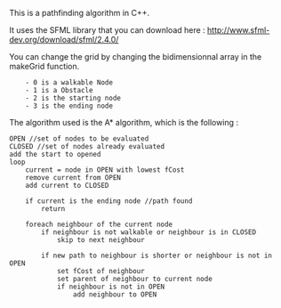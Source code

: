 This is a pathfinding algorithm in C++.

It uses the SFML library that you can download here : http://www.sfml-dev.org/download/sfml/2.4.0/

You can change the grid by changing the bidimensionnal array in the makeGrid function.

        - 0 is a walkable Node
        - 1 is a Obstacle
        - 2 is the starting node
        - 3 is the ending node

The algorithm used is the A* algorithm, which is the following :

    OPEN //set of nodes to be evaluated
    CLOSED //set of nodes already evaluated
    add the start to opened
    loop
        current = node in OPEN with lowest fCost
        remove current from OPEN
        add current to CLOSED

        if current is the ending node //path found
            return

        foreach neighbour of the current node
            if neighbour is not walkable or neighbour is in CLOSED
                skip to next neighbour

            if new path to neighbour is shorter or neighbour is not in OPEN
                set fCost of neighbour
                set parent of neighbour to current node
                if neighbour is not in OPEN
                    add neighbour to OPEN
